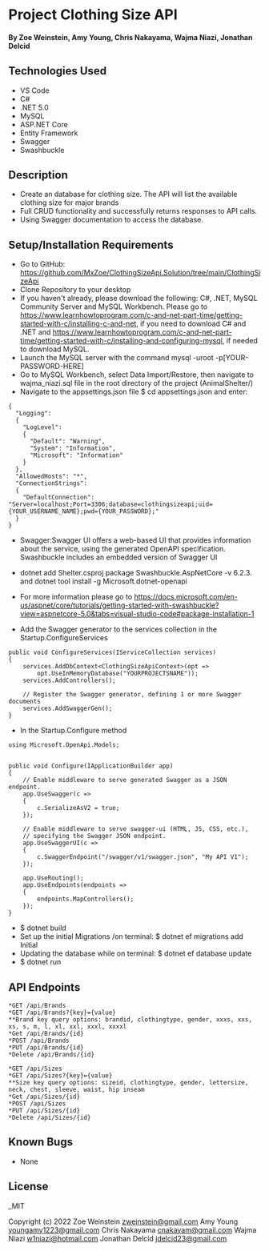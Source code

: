# Project Clothing Size API 

#### By Zoe Weinstein, Amy Young, Chris Nakayama, Wajma Niazi, Jonathan Delcid 


## Technologies Used

* VS Code
* C# 
* .NET 5.0
* MySQL
* ASP.NET Core
* Entity Framework
* Swagger
* Swashbuckle

## Description
* Create an database for clothing size. The API will list the available clothing size for major brands 
* Full CRUD functionality and successfully returns responses to API calls.
* Using Swagger documentation to access the database.

## Setup/Installation Requirements
 
* Go to GitHub: https://github.com/MxZoe/ClothingSizeApi.Solution/tree/main/ClothingSizeApi
* Clone Repository to your desktop
* If you haven't already, please download the following: C#, .NET, MySQL Community Server and MySQL Workbench.  Please go to https://www.learnhowtoprogram.com/c-and-net-part-time/getting-started-with-c/installing-c-and-net, if you need to download C# and .NET and  https://www.learnhowtoprogram.com/c-and-net-part-time/getting-started-with-c/installing-and-configuring-mysql, if needed to download MySQL. 
* Launch the MySQL server with the command mysql -uroot -p[YOUR-PASSWORD-HERE]
* Go to MySQL Workbench, select Data Import/Restore, then navigate to  wajma_niazi.sql file in the root directory of the project (AnimalShelter/)
* Navigate to the appsettings.json file $ cd appsettings.json and enter:
```
{
  "Logging":
  {
    "LogLevel":
    {
      "Default": "Warning",
      "System": "Information",
      "Microsoft": "Information"
    }
  },
  "AllowedHosts": "*",
  "ConnectionStrings":
  {
    "DefaultConnection": "Server=localhost;Port=3306;database=clothingsizeapi;uid={YOUR_USERNAME_NAME};pwd={YOUR_PASSWORD};"
  }
}
``` 
* Swagger:Swagger UI offers a web-based UI that provides information about the service, using the generated OpenAPI specification. Swashbuckle includes an embedded version of Swagger UI

* dotnet add Shelter.csproj package Swashbuckle.AspNetCore -v 6.2.3.  and dotnet tool install -g Microsoft.dotnet-openapi

* For more information please go to https://docs.microsoft.com/en-us/aspnet/core/tutorials/getting-started-with-swashbuckle?view=aspnetcore-5.0&tabs=visual-studio-code#package-installation-1

* Add the Swagger generator to the services collection in the Startup.ConfigureServices
```
public void ConfigureServices(IServiceCollection services)
{
    services.AddDbContext<ClothingSizeApiContext>(opt =>
        opt.UseInMemoryDatabase("YOURPROJECTSNAME"));
    services.AddControllers();

    // Register the Swagger generator, defining 1 or more Swagger documents
    services.AddSwaggerGen();
}
```
*  In the Startup.Configure method
```
using Microsoft.OpenApi.Models;


public void Configure(IApplicationBuilder app)
{
    // Enable middleware to serve generated Swagger as a JSON endpoint.
    app.UseSwagger(c =>
    {
        c.SerializeAsV2 = true;
    });

    // Enable middleware to serve swagger-ui (HTML, JS, CSS, etc.),
    // specifying the Swagger JSON endpoint.
    app.UseSwaggerUI(c =>
    {
        c.SwaggerEndpoint("/swagger/v1/swagger.json", "My API V1");
    });

    app.UseRouting();
    app.UseEndpoints(endpoints =>
    {
        endpoints.MapControllers();
    });
}
```

* $ dotnet build 
* Set up the initial Migrations /on terminal: $ dotnet ef migrations add Initial
* Updating the database while on terminal: $ dotnet ef database update
* $ dotnet run

## API Endpoints
```
*GET /api/Brands 
*GET /api/Brands?{key}={value}
**Brand key query options: brandid, clothingtype, gender, xxxs, xxs, xs, s, m, l, xl, xxl, xxxl, xxxxl
*Get /api/Brands/{id}
*POST /api/Brands 
*PUT /api/Brands/{id} 
*Delete /api/Brands/{id} 

*GET /api/Sizes 
*GET /api/Sizes?{key}={value}
**Size key query options: sizeid, clothingtype, gender, lettersize, neck, chest, sleeve, waist, hip inseam
*Get /api/Sizes/{id}
*POST /api/Sizes
*PUT /api/Sizes/{id} 
*Delete /api/Sizes/{id} 
```

## Known Bugs
* None 

## License

_MIT

Copyright (c) 2022 
Zoe Weinstein <zweinstein@gmail.com>
Amy Young <youngamy1223@gmail.com>
Chris Nakayama <cnakayam@gmail.com>	
Wajma Niazi  <w1niazi@hotmail.com>
Jonathan Delcid <jdelcid23@gmail.com>
